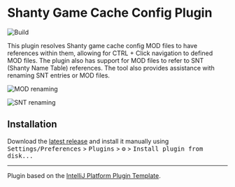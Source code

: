 # Shanty Game Cache Config Plugin

![Build](https://github.com/shantyps/game-cache-config-plugin/workflows/Build/badge.svg)

<!-- Plugin description -->
This plugin resolves Shanty game cache config MOD files to have references within them, allowing for CTRL + Click navigation to defined MOD files. The plugin also has support for MOD files to refer to SNT (Shanty Name Table) references. The tool also provides assistance with renaming SNT entries or MOD files.

![MOD renaming](https://i.imgur.com/eWCzwni.gif)

![SNT renaming](https://i.imgur.com/LdOLKFC.gif)
<!-- Plugin description end -->

## Installation

Download the [latest release](https://github.com/shantyps/game-cache-config-plugin/releases/latest) and install it manually using <kbd>Settings/Preferences</kbd> > <kbd>Plugins</kbd> > <kbd>⚙️</kbd> > <kbd>Install plugin from disk...</kbd>


---
Plugin based on the [IntelliJ Platform Plugin Template][template].

[template]: https://github.com/JetBrains/intellij-platform-plugin-template
